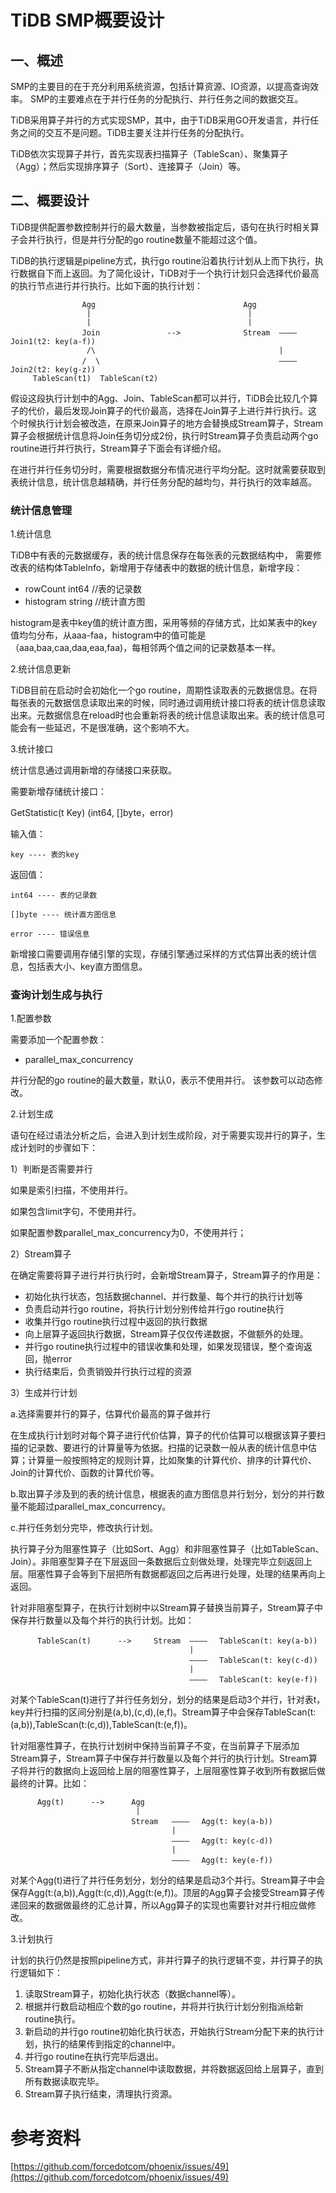 # TiDB SMP概要设计 #
## 一、概述 ##
SMP的主要目的在于充分利用系统资源，包括计算资源、IO资源，以提高查询效率。
SMP的主要难点在于并行任务的分配执行、并行任务之间的数据交互。

TiDB采用算子并行的方式实现SMP，其中，由于TiDB采用GO开发语言，并行任务之间的交互不是问题。TiDB主要关注并行任务的分配执行。

TiDB依次实现算子并行，首先实现表扫描算子（TableScan）、聚集算子（Agg）；然后实现排序算子（Sort）、连接算子（Join）等。
## 二、概要设计 ##
TiDB提供配置参数控制并行的最大数量，当参数被指定后，语句在执行时相关算子会并行执行，但是并行分配的go routine数量不能超过这个值。

TiDB的执行逻辑是pipeline方式，执行go routine沿着执行计划从上而下执行，执行数据自下而上返回。为了简化设计，TiDB对于一个执行计划只会选择代价最高的执行节点进行并行执行。比如下面的执行计划：

                    Agg                                 Agg
                     |                                   |	
                     |                                   |		
                    Join               -->              Stream  ———— 　Join1(t2: key(a-f))
                     /\                                         |
                    /  \                                        ———— 　Join2(t2: key(g-z))
         TableScan(t1)  TableScan(t2)

假设这段执行计划中的Agg、Join、TableScan都可以并行，TiDB会比较几个算子的代价，最后发现Join算子的代价最高，选择在Join算子上进行并行执行。这个时候执行计划会被改造，在原来Join算子的地方会替换成Stream算子，Stream算子会根据统计信息将Join任务切分成2份，执行时Stream算子负责启动两个go routine进行并行执行，Stream算子下面会有详细介绍。

在进行并行任务切分时，需要根据数据分布情况进行平均分配。这时就需要获取到表统计信息，统计信息越精确，并行任务分配的越均匀，并行执行的效率越高。

### 统计信息管理 ###
1.统计信息

TiDB中有表的元数据缓存，表的统计信息保存在每张表的元数据结构中，
需要修改表的结构体TableInfo，新增用于存储表中的数据的统计信息，新增字段：

- rowCount		int64			//表的记录数
- histogram		string			//统计直方图

histogram是表中key值的统计直方图，采用等频的存储方式，比如某表中的key值均匀分布，从aaa-faa，histogram中的值可能是（aaa,baa,caa,daa,eaa,faa)，每相邻两个值之间的记录数基本一样。


2.统计信息更新

TiDB目前在启动时会初始化一个go routine，周期性读取表的元数据信息。在将每张表的元数据信息读取出来的时候，同时通过调用统计接口将表的统计信息读取出来。元数据信息在reload时也会重新将表的统计信息读取出来。表的统计信息可能会有一些延迟，不是很准确，这个影响不大。

3.统计接口

统计信息通过调用新增的存储接口来获取。

需要新增存储统计接口：

GetStatistic(t Key) (int64, []byte，error)

输入值：

	key ---- 表的key

返回值：

	int64 ---- 表的记录数

	[]byte ---- 统计直方图信息

    error ---- 错误信息

新增接口需要调用存储引擎的实现，存储引擎通过采样的方式估算出表的统计信息，包括表大小、key直方图信息。


### 查询计划生成与执行 ###
1.配置参数

需要添加一个配置参数：

- parallel\_max\_concurrency

并行分配的go routine的最大数量，默认0，表示不使用并行。
该参数可以动态修改。

2.计划生成

语句在经过语法分析之后，会进入到计划生成阶段，对于需要实现并行的算子，生成计划时的步骤如下：

1）判断是否需要并行

如果是索引扫描，不使用并行。

如果包含limit字句，不使用并行。

如果配置参数parallel\_max\_concurrency为0，不使用并行；

2）Stream算子

在确定需要将算子进行并行执行时，会新增Stream算子，Stream算子的作用是：

- 初始化执行状态，包括数据channel、并行数量、每个并行的执行计划等
- 负责启动并行go routine，将执行计划分别传给并行go routine执行
- 收集并行go routine执行过程中返回的执行数据
- 向上层算子返回执行数据，Stream算子仅仅传递数据，不做额外的处理。
- 并行go routine执行过程中的错误收集和处理，如果发现错误，整个查询返回，抛error
- 执行结束后，负责销毁并行执行过程的资源

3）生成并行计划

a.选择需要并行的算子，估算代价最高的算子做并行

在生成执行计划时对每个算子进行代价估算，算子的代价估算可以根据该算子要扫描的记录数、要进行的计算量等为依据。扫描的记录数一般从表的统计信息中估算；计算量一般按照特定的规则计算，比如聚集的计算代价、排序的计算代价、Join的计算代价、函数的计算代价等。

b.取出算子涉及到的表的统计信息，根据表的直方图信息并行划分，划分的并行数量不能超过parallel\_max\_concurrency。

c.并行任务划分完毕，修改执行计划。

执行算子分为阻塞性算子（比如Sort、Agg）和非阻塞性算子（比如TableScan、Join）。非阻塞型算子在下层返回一条数据后立刻做处理，处理完毕立刻返回上层。阻塞性算子会等到下层把所有数据都返回之后再进行处理，处理的结果再向上返回。

针对非阻塞型算子，在执行计划树中以Stream算子替换当前算子，Stream算子中保存并行数量以及每个并行的执行计划。比如：
	
          TableScan(t)      -->     Stream  ———— 　TableScan(t: key(a-b))
                                            |
                                            ———— 　TableScan(t: key(c-d))
                                            |
                                            ———— 　TableScan(t: key(e-f))

对某个TableScan(t)进行了并行任务划分，划分的结果是启动3个并行，针对表t，key并行扫描的区间分别是(a,b),(c,d),(e,f)。Stream算子中会保存TableScan(t:(a,b)),TableScan(t:(c,d)),TableScan(t:(e,f))。

针对阻塞性算子，在执行计划树中保持当前算子不变，在当前算子下层添加Stream算子，Stream算子中保存并行数量以及每个并行的执行计划。Stream算子将并行的数据向上返回给上层的阻塞性算子，上层阻塞性算子收到所有数据后做最终的计算。比如：
	
          Agg(t)      -->      Agg
                                |
                               Stream   ———— 　Agg(t: key(a-b))
                                        |
                                        ———— 　Agg(t: key(c-d))
                                        |
                                        ———— 　Agg(t: key(e-f))

对某个Agg(t)进行了并行任务划分，划分的结果是启动3个并行。Stream算子中会保存Agg(t:(a,b)),Agg(t:(c,d)),Agg(t:(e,f))。顶层的Agg算子会接受Stream算子传递回来的数据做最终的汇总计算，所以Agg算子的实现也需要针对并行相应做修改。

3.计划执行

计划的执行仍然是按照pipeline方式，非并行算子的执行逻辑不变，并行算子的执行逻辑如下：

1. 读取Stream算子，初始化执行状态（数据channel等）。
2. 根据并行数启动相应个数的go routine，并将并行执行计划分别指派给新routine执行。
3. 新启动的并行go routine初始化执行状态，开始执行Stream分配下来的执行计划，执行的结果传到指定的channel中。
4. 并行go routine在执行完毕后退出。
5. Stream算子不断从指定channel中读取数据，并将数据返回给上层算子，直到所有数据读取完毕。
6. Stream算子执行结束，清理执行资源。


# 参考资料 #
[https://github.com/forcedotcom/phoenix/issues/49](https://github.com/forcedotcom/phoenix/issues/49)